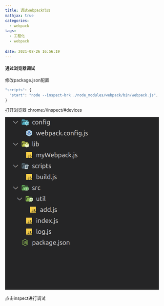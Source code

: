 ```yaml
---
title: 调试webpack代码
mathjax: true
categories:
  - webpack
tags:
  - 工程化
  - webpack

date: 2021-08-26 16:56:19
---
```



#### 通过浏览器调试

修改package.json配置

```javascript
"scripts": {
  "start": "node --inspect-brk ./node_modules/webpack/bin/webpack.js",
}
```

打开浏览器 chrome://inspect/#devices

![](0001.png)

点击inspect进行调试

